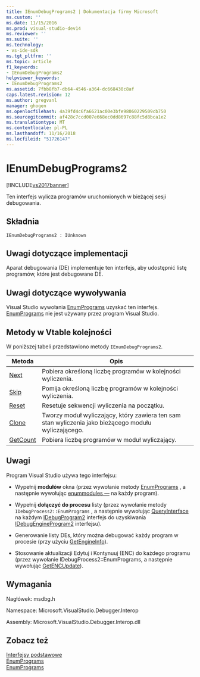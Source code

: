 ```yaml
---
title: IEnumDebugPrograms2 | Dokumentacja firmy Microsoft
ms.custom: ''
ms.date: 11/15/2016
ms.prod: visual-studio-dev14
ms.reviewer: ''
ms.suite: ''
ms.technology:
- vs-ide-sdk
ms.tgt_pltfrm: ''
ms.topic: article
f1_keywords:
- IEnumDebugPrograms2
helpviewer_keywords:
- IEnumDebugPrograms2
ms.assetid: 7fbb8fb7-db64-4546-a364-dc668430c8af
caps.latest.revision: 12
ms.author: gregvanl
manager: ghogen
ms.openlocfilehash: 4a39fd4c6fa6621ac00e3bfe98060229509cb750
ms.sourcegitcommit: af428c7ccd007e668ec0dd8697c88fc5d8bca1e2
ms.translationtype: MT
ms.contentlocale: pl-PL
ms.lasthandoff: 11/16/2018
ms.locfileid: "51726147"
---
```

# <a name="ienumdebugprograms2"></a>IEnumDebugPrograms2
[!INCLUDE[vs2017banner](../../../includes/vs2017banner.md)]

Ten interfejs wylicza programów uruchomionych w bieżącej sesji debugowania.  
  
## <a name="syntax"></a>Składnia  
  
```  
IEnumDebugPrograms2 : IUnknown  
```  
  
## <a name="notes-for-implementers"></a>Uwagi dotyczące implementacji  
 Aparat debugowania (DE) implementuje ten interfejs, aby udostępnić listę programów, które jest debugowane DE.  
  
## <a name="notes-for-callers"></a>Uwagi dotyczące wywoływania  
 Visual Studio wywołania [EnumPrograms](../../../extensibility/debugger/reference/idebugprocess2-enumprograms.md) uzyskać ten interfejs. [EnumPrograms](../../../extensibility/debugger/reference/idebugengine2-enumprograms.md) nie jest używany przez program Visual Studio.  
  
## <a name="methods-in-vtable-order"></a>Metody w Vtable kolejności  
 W poniższej tabeli przedstawiono metody `IEnumDebugPrograms2`.  
  
|Metoda|Opis|  
|------------|-----------------|  
|[Next](../../../extensibility/debugger/reference/ienumdebugprograms2-next.md)|Pobiera określoną liczbę programów w kolejności wyliczenia.|  
|[Skip](../../../extensibility/debugger/reference/ienumdebugprograms2-skip.md)|Pomija określoną liczbę programów w kolejności wyliczenia.|  
|[Reset](../../../extensibility/debugger/reference/ienumdebugprograms2-reset.md)|Resetuje sekwencji wyliczenia na początku.|  
|[Clone](../../../extensibility/debugger/reference/ienumdebugprograms2-clone.md)|Tworzy moduł wyliczający, który zawiera ten sam stan wyliczenia jako bieżącego modułu wyliczającego.|  
|[GetCount](../../../extensibility/debugger/reference/ienumdebugprograms2-getcount.md)|Pobiera liczbę programów w moduł wyliczający.|  
  
## <a name="remarks"></a>Uwagi  
 Program Visual Studio używa tego interfejsu:  
  
-   Wypełnij **modułów** okna (przez wywołanie metody [EnumPrograms](../../../extensibility/debugger/reference/idebugprocess2-enumprograms.md) , a następnie wywołując [enummodules —](../../../extensibility/debugger/reference/idebugprogram2-enummodules.md) na każdy program).  
  
-   Wypełnij **dołączyć do procesu** listy (przez wywołanie metody `IDebugProcess2::EnumPrograms` , a następnie wywołując [QueryInterface](http://msdn.microsoft.com/library/62fce95e-aafa-4187-b50b-e6611b74c3b3) na każdym [IDebugProgram2](../../../extensibility/debugger/reference/idebugprogram2.md) interfejs do uzyskiwania [IDebugEngineProgram2](../../../extensibility/debugger/reference/idebugengineprogram2.md) interfejsu).  
  
-   Generowanie listy DEs, który można debugować każdy program w procesie (przy użyciu [GetEngineInfo](../../../extensibility/debugger/reference/idebugprogram2-getengineinfo.md)).  
  
-   Stosowanie aktualizacji Edytuj i Kontynuuj (ENC) do każdego programu (przez wywołanie IDebugProcess2::EnumPrograms, a następnie wywołując [GetENCUpdate](../../../extensibility/debugger/reference/idebugprogram2-getencupdate.md)).  
  
## <a name="requirements"></a>Wymagania  
 Nagłówek: msdbg.h  
  
 Namespace: Microsoft.VisualStudio.Debugger.Interop  
  
 Assembly: Microsoft.VisualStudio.Debugger.Interop.dll  
  
## <a name="see-also"></a>Zobacz też  
 [Interfejsy podstawowe](../../../extensibility/debugger/reference/core-interfaces.md)   
 [EnumPrograms](../../../extensibility/debugger/reference/idebugengine2-enumprograms.md)   
 [EnumPrograms](../../../extensibility/debugger/reference/idebugprocess2-enumprograms.md)

